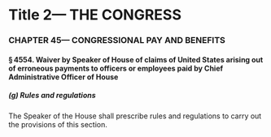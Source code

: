 
# Title 2— THE CONGRESS
### CHAPTER 45— CONGRESSIONAL PAY AND BENEFITS
#### § 4554. Waiver by Speaker of House of claims of United States arising out of erroneous payments to officers or employees paid by Chief Administrative Officer of House
##### (g) Rules and regulations

The Speaker of the House shall prescribe rules and regulations to carry out the provisions of this section.
